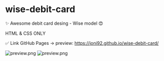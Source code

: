 # wise-debit-card 
✨ Awesome debit card desing - Wise model 😍 

HTML & CSS ONLY

✅ Link GitHub Pages -> preview: https://joni92.github.io/wise-debit-card/


![preview.png](https://github.com/Joni92/wise-debit-card/blob/main/preview01.png)
![preview.png](https://github.com/Joni92/wise-debit-card/blob/main/preview02.png)
